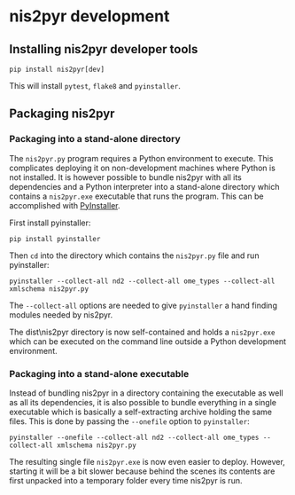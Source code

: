 # nis2pyr development

## Installing nis2pyr developer tools

```text
pip install nis2pyr[dev]
```

This will install `pytest`, `flake8` and `pyinstaller`.

## Packaging nis2pyr

### Packaging into a stand-alone directory

The `nis2pyr.py` program requires a Python environment to execute. This complicates deploying it on non-development machines where Python is not installed. It is however possible to bundle nis2pyr with all its dependencies and a Python interpreter into a stand-alone directory which contains a `nis2pyr.exe` executable that runs the program. This can be accomplished with [PyInstaller](https://pyinstaller.readthedocs.io/en/stable/index.html).

First install pyinstaller:

```text
pip install pyinstaller
```

Then `cd` into the directory which contains the `nis2pyr.py` file and run pyinstaller:

```text
pyinstaller --collect-all nd2 --collect-all ome_types --collect-all xmlschema nis2pyr.py
```

The `--collect-all` options are needed to give `pyinstaller` a hand finding modules needed by nis2pyr.

The dist\nis2pyr directory is now self-contained and holds a `nis2pyr.exe` which can be executed on the command line outside a Python development environment.

### Packaging into a stand-alone executable

Instead of bundling nis2pyr in a directory containing the executable as well as all its dependencies, it is also possible to bundle everything in a single executable which is basically a self-extracting archive holding the same files. This is done by passing the `--onefile` option to `pyinstaller`:

```text
pyinstaller --onefile --collect-all nd2 --collect-all ome_types --collect-all xmlschema nis2pyr.py
```

The resulting single file `nis2pyr.exe` is now even easier to deploy. However, starting it will be a bit slower because behind the scenes its contents are first unpacked into a temporary folder every time nis2pyr is run.
